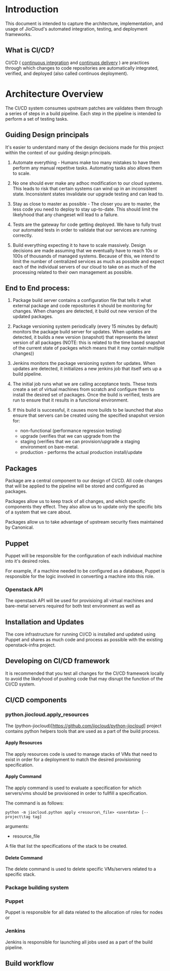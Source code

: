 # Introduction

This document is intended to capture the architecture, implementation, and
usage of JioCloud's automated integration, testing, and deployment frameworks.

## What is CI/CD?

CI/CD ( [continuous integration](http://en.wikipedia.org/wiki/Continuous_integration) and [continuos delivery](http://en.wikipedia.org/wiki/Continuous_delivery) ) are
practices through which changes to code repositories are automatically integrated,
verified, and deployed (also called continuos deployment).

# Architecture Overview

The CI/CD system consumes upstream patches are validates them through
a series of steps in a build pipeline. Each step in the pipeline is intended
to perform a set of testing tasks.

## Guiding Design principals

It's easier to understand many of the design decisions made for this project
within the context of our guiding design principals.

1. Automate everything - Humans make too many mistakes to have them perform
   any manual repetitve tasks. Automating tasks also allows them to scale.

2. No one should ever make any adhoc modification to our cloud systems. This
   leads to risk that certain systems can wind up in an inconsistent state.
   Inconsistent states invalidate our upgrade testing and can lead to.

3. Stay as close to master as possible - The closer you are to master, the
   less code you need to deploy to stay up-to-date. This should limit the
   likelyhood that any changeset will lead to a failure.

4. Tests are the gateway for code getting deployed. We have to fully trust
   our automated tests in order to validate that our services are running
   correctly.

5. Build everything expecting it to have to scale massively. Design decisions
   are made assuming that we eventually have to reach 10s or 100s of thousands
   of managed systems. Because of this, we intend to limit the number of
   centralized services as much as possible and expect each of the individual
   servers of our cloud to take on as much of the processing related to their
   own management as possible.

## End to End process:

1. Package build server contains a configuration file that tells it
   what external package and code repositories it should be monitoring
   for changes. When changes are detected, it build out new version of
   the updated packages.

2. Package versioning system periodically (every 15 minutes by default)
   monitors the package build server for updates. When updates are detected,
   it builds a new version (snapshot) that represents the latest version of
   all packages (NOTE: this is related to the time based snapshot of the
   current state of packges which means that it may contain multiple changes))

3. Jenkins monitors the package versioning system for updates. When updates are
   detected, it initializes a new jenkins job that itself sets up a build
   pipeline.

4. The initial job runs what we are calling acceptance tests. These tests
   create a set of virtual machines from scratch and configure them to install
   the desired set of packages. Once the build is verified, tests are run to
   ensure that it results in a functional environment.

5. If this build is successful, it causes more builds to be launched that also
   ensure that servers can be created using the specified snapshot version for:
     * non-functional (performance regression testing)
     * upgrade (verifies that we can upgrade from the
     * staging (verifies that we can provision/upgrade a staging environment
       on bare-metal.
     * production - performs the actual production install/update

## Packages

Package are a central component to our design of CI/CD. All code changes
that will be applied to the pipeline will be stored and configured as packages.

Packages allow us to keep track of all changes, and which specific components
they effect. They also allow us to update only the specific bits of a system
that we care about.

Packages allow us to take advantage of upstream security fixes maintained
by Canonical.

## Puppet

Puppet will be responsible for the configuration of each individual machine into
it's desired roles.

For example, if a machine needed to be configured as a database, Puppet is responsible for the logic involved in converting a machine into this role.

### Openstack API

The openstack API will be used for provisioing all virtual machines and
bare-metal servers required for both test environment as well as 


## Installation and Updates

The core infrastructure for running CI/CD is installed and
updated using Puppet and shares as much code and process as possible
with the existing openstack-infra project.

## Developing on CI/CD framework

It is recommended that you test all changes for the CI/CD framework
locally to avoid the likelyhood of pushing code that may disrupt the
function of the CI/CD system.

## CI/CD components

### python.jiocloud.apply\_resources

The (python-jiocloud)[https://github.com/jiocloud/python-jiocloud]
project contains python helpers tools that are used as a part
of the build process.

#### Apply Resources

The apply resources code is used to manage stacks of VMs
that need to exist in order for a deployment to match the
desired provisioning specification.

#### Apply Command

The apply command is used to evaluate a specification for which
servers/vms should be provisioned in order to fullfill a specification.

The command is as follows:

````
python -m jiocloud.python apply <resource\_file> <userdata> [--project\tag tag]
````

arguments:

* resource\_file

A file that list the specifications of the stack to be created.

#### Delete Command

The delete command is used to delete specific VMs/servers related to a specific
stack.

###

### Package building system

### Puppet

Puppet is responsible for all data related to the allocation of roles
for nodes or

### Jenkins

Jenkins is responsible for launching all jobs used as a part of the build
pipeline.

## Build workflow
